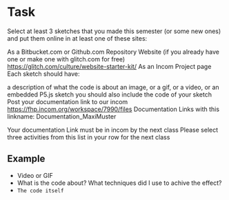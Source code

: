 # Task
Select at least 3 sketches that you made this semester (or some new ones) and put them online in at least one of these sites:

As a Bitbucket.com or Github.com Repository
Website (if you already have one or make one with glitch.com for free) https://glitch.com/culture/website-starter-kit/
As an Incom Project page
Each sketch should have:

a description of what the code is about
an image, or a gif, or a video, or an embedded P5.js sketch
you should also include the code of your sketch
Post your documentation link to our incom https://fhp.incom.org/workspace/7990/files Documentation Links
with this linkname: Documentation_MaxiMuster

Your documentation Link must be in incom by the next class
Please select three activities from this list in your row for the next class

## Example
- Video or GIF
- What is the code about? What techniques did I use to achive the effect?
- `The code itself`

